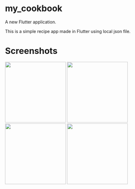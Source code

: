 # my_cookbook

A new Flutter application.

This is a simple recipe app made in Flutter using local json file.

# Screenshots

<img src="https://user-images.githubusercontent.com/43523898/55673666-98192900-58c8-11e9-8839-5cf1bbf40400.jpeg" width="200">  <img src="https://user-images.githubusercontent.com/43523898/55673698-f0502b00-58c8-11e9-930e-4d7aaceaca19.jpeg" width="200">  <img src="https://user-images.githubusercontent.com/43523898/55673714-183f8e80-58c9-11e9-93c6-34cbb98a187a.jpeg" width="200">  <img src="https://user-images.githubusercontent.com/43523898/55673723-34433000-58c9-11e9-8024-3763633a4f58.jpeg" width="200">
